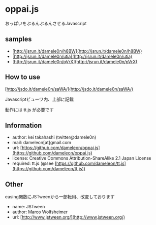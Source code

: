 oppai.js
========

おっぱいをぷるんぷるんさせるJavascript


## samples

 - [http://jsrun.it/damele0n/h8BW](http://jsrun.it/damele0n/h8BW)
 - [http://jsrun.it/damele0n/utia](http://jsrun.it/damele0n/utia)
 - [http://jsrun.it/damele0n/pVrX](http://jsrun.it/damele0n/pVrX)


## How to use

[http://jsdo.it/damele0n/saWA/](http://jsdo.it/damele0n/saWA/)

Javascriptビューワ内、上部に記載

動作には tt.js が必要です


## Information

- author: kei takahashi (twitter@damele0n)
- mail: dameleon[at]gmail.com
- url: [https://github.com/dameleon/oppai.js](https://github.com/dameleon/oppai.js)
- license: Creative Commons Attribution-ShareAlike 2.1 Japan License
- required: tt.js (@see [https://github.com/dameleon/tt.js](https://github.com/dameleon/tt.js))


## Other

easing関数にJSTweenから一部転用、改変しております

- name: JSTween
- author: Marco Wolfsheimer
- url: [http://www.jstween.org/](http://www.jstween.org/)

